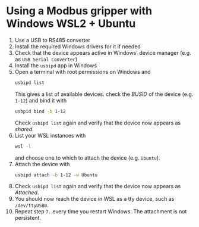 # Using a Modbus gripper with Windows WSL2 + Ubuntu

1. Use a USB to RS485 converter
2. Install the required Windows drivers for it if needed
3. Check that the device appears active in Windows' device manager (e.g. as `USB Serial Converter`)
4. Install the `usbipd` app in Windows
5. Open a terminal with root permissions on Windows and
    ```bash
    usbipd list
    ```
    This gives a list of available devices.
    check the _BUSID_ of the device (e.g. `1-12`) and bind it with
    ```bash
    usbpid bind -b 1-12
    ```
    Check `usbipd list` again and verify that the device now appears as _shared_.
6. List your WSL instances with
    ```bash
    wsl -l
    ```
    and choose one to which to attach the device (e.g. `Ubuntu`).
7. Attach the device with
    ```bash
    usbipd attach -b 1-12 -w Ubuntu
    ```
8. Check `usbipd list` again and verify that the device now appears as _Attached_.
9. You should now reach the device in WSL as a tty device, such as `/dev/ttyUSB0`.
10. Repeat step `7.` every time you restart Windows. The attachment is not persistent.
